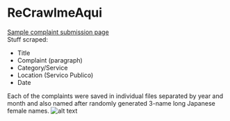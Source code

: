 # ReCrawlmeAqui  
[Sample complaint submission page](https://cidadao.reclameaqui.com.br/390323/prefeitura-rio-de-janeiro/carro-abandonado-em-via-publica-estacionado-ao-longo-de-via/)  
Stuff scraped:
  - Title  
  - Complaint (paragraph)  
  - Category/Service  
  - Location (Servico Publico)  
  - Date  
  
  Each of the complaints were saved in individual files separated by year and month and also named after randomly generated 3-name long Japanese female names. 
![alt text](https://vignette.wikia.nocookie.net/rezero/images/c/c0/Emilia_Anime_2.png/revision/latest?cb=20160408203829)
